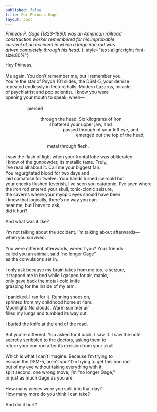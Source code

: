 ```yaml
---
published: false
title: For Phineas Gage
layout: post
---
```


<i></i>

*Phineas P. Gage (1823–1860) was an American railroad<br>construction worker remembered for his improbable<br>survival of an accident in which a large iron rod was<br>driven completely through his head.*
{: style="text-align: right; font-size:80%"}

Hey Phineas, <br>
<br>
Me again. You don’t remember me, but I remember you. <br>
You’re the star of Psych 101 slides, the DSM-5, your demise<br>
repeated endlessly in lecture halls. Modern Lazarus, miracle <br>
of psychiatrist and pop scientist. I know you were <br>
opening your mouth to speak, when—<br>
<br>
&emsp;&emsp;&emsp;&emsp;&emsp;pierced<br>
<br>
&emsp;&emsp;&emsp;&emsp;&emsp;&emsp;&emsp;&emsp;through the head. Six kilograms of iron<br>
&emsp;&emsp;&emsp;&emsp;&emsp;&emsp;&emsp;&emsp;&emsp;&emsp;shattered your upper jaw, and <br>
&emsp;&emsp;&emsp;&emsp;&emsp;&emsp;&emsp;&emsp;&emsp;&emsp;&emsp;&emsp;&emsp;passed through of your left eye, and<br>
&emsp;&emsp;&emsp;&emsp;&emsp;&emsp;&emsp;&emsp;&emsp;&emsp;&emsp;&emsp;&emsp;&emsp;&emsp;&emsp;emerged out the top of the head,<br>
<br>
&emsp;&emsp;&emsp;&emsp;&emsp;&emsp;&emsp;&emsp;&ensp;&ensp;&ensp;metal through flesh. <br>
<br>
I saw the flash of light when your frontal lobe was obliterated.<br>
I know of the gunpowder, its metallic taste. Truly, <br>
I’ve read all about it. Call me your biggest fan.<br>
You regurgitated blood for two days and<br>
laid comatose for twelve. Your hands turned ice-cold but<br>
your cheeks flushed feverish, I’ve seen you catatonic. I've seen where<br>
the iron rod entered your skull, tonic-clonic seizure, <br>
the caverns where your myopic eyes should have been.<br>
I know that logically, there’s no way you can<br>
hear me, but I have to ask,<br>
did it hurt?<br>
<br>
And what was it like?<br>
<br>
I'm not talking about the accident, I’m talking about afterwards—<br>
when you survived. <br>
<br>
You were different afterwards, weren’t you? Your friends<br>
called you an animal, said “no longer Gage” <br>
as the convulsions set in.<br>
<br>
I only ask because my brain takes from me too, a seizure,<br>
it trapped me in bed while I gasped for air, manic,<br>
only gave back the metal-cold knife<br>
grasping for the inside of my arm.<br>
<br>
I panicked. I ran for it. Running shoes on,<br>
sprinted from my childhood home at 4am.<br>
Moonlight. No clouds. Warm summer air<br>
filled my lungs and tumbled its way out. <br>
<br>
I buried the knife at the end of the road.<br>
<br>
But you're different. You asked for it back. I saw it. I saw the note<br>
secretly scribbled to the doctors, asking them to <br>
return your iron rod after its excision from your skull.<br>
<br>
Which is what I can’t imagine. Because I’m trying to <br>
escape the DSM-5, aren’t you? I’m trying to get this iron rod<br>
out of my eye without taking everything with it;<br>
split second, one wrong move, I’m “no longer Gage,”<br>
or just as much Gage as you are.<br>
<br>
How many pieces were you split into that day?<br>
How many more do you think I can take?<br>
<br>
And did it hurt?<br>
